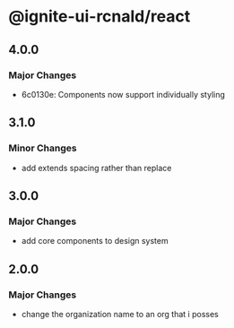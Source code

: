 # @ignite-ui-rcnald/react

## 4.0.0

### Major Changes

- 6c0130e: Components now support individually styling

## 3.1.0

### Minor Changes

- add extends spacing rather than replace

## 3.0.0

### Major Changes

- add core components to design system

## 2.0.0

### Major Changes

- change the organization name to an org that i posses
